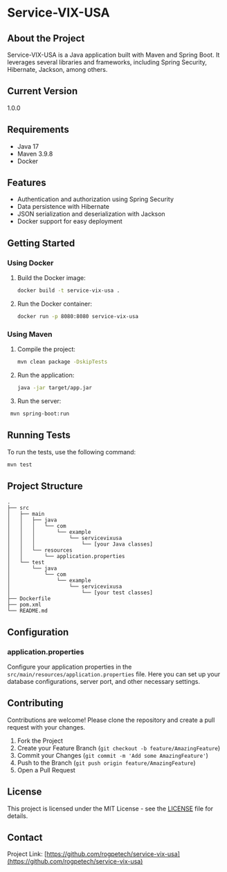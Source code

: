 # Service-VIX-USA

## About the Project
Service-VIX-USA is a Java application built with Maven and Spring Boot. It leverages several libraries and frameworks, including Spring Security, Hibernate, Jackson, among others.

## Current Version
1.0.0

## Requirements
- Java 17
- Maven 3.9.8
- Docker

## Features
- Authentication and authorization using Spring Security
- Data persistence with Hibernate
- JSON serialization and deserialization with Jackson
- Docker support for easy deployment

## Getting Started

### Using Docker
1. Build the Docker image:
    ```sh
    docker build -t service-vix-usa .
    ```
2. Run the Docker container:
    ```sh
    docker run -p 8080:8080 service-vix-usa
    ```

### Using Maven
1. Compile the project:
    ```sh
    mvn clean package -DskipTests
    ```
2. Run the application:
    ```sh
    java -jar target/app.jar
    ```
3. Run the server:
  ```sh
   mvn spring-boot:run
  ```

## Running Tests
To run the tests, use the following command:
```sh
mvn test
```

## Project Structure
```plaintext
.
├── src
│   ├── main
│   │   ├── java
│   │   │   └── com
│   │   │       └── example
│   │   │           └── servicevixusa
│   │   │               └── [your Java classes]
│   │   └── resources
│   │       └── application.properties
│   └── test
│       └── java
│           └── com
│               └── example
│                   └── servicevixusa
│                       └── [your test classes]
├── Dockerfile
├── pom.xml
└── README.md
```

## Configuration
### application.properties
Configure your application properties in the `src/main/resources/application.properties` file. Here you can set up your database configurations, server port, and other necessary settings.

## Contributing
Contributions are welcome! Please clone the repository and create a pull request with your changes.

1. Fork the Project
2. Create your Feature Branch (`git checkout -b feature/AmazingFeature`)
3. Commit your Changes (`git commit -m 'Add some AmazingFeature'`)
4. Push to the Branch (`git push origin feature/AmazingFeature`)
5. Open a Pull Request

## License
This project is licensed under the MIT License - see the [LICENSE](LICENSE) file for details.

## Contact

Project Link: [https://github.com/rogpetech/service-vix-usa](https://github.com/rogpetech/service-vix-usa)
